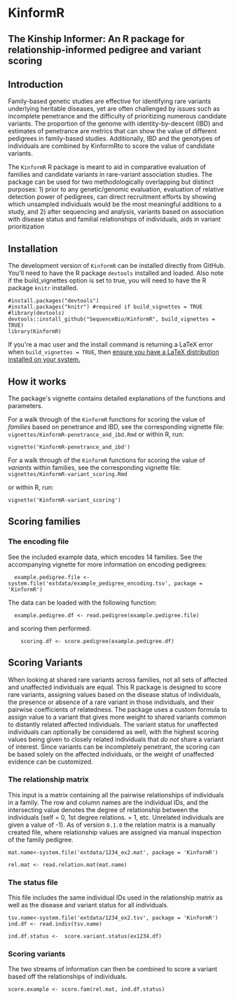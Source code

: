 # KinformR
## The Kinship Informer: An R package for relationship-informed pedigree and variant scoring


## Introduction

Family-based genetic studies are effective for identifying rare variants underlying heritable diseases, yet are often challenged by issues such as incomplete penetrance and the difficulty of prioritizing numerous candidate variants. The proportion of the genome with identity-by-descent (IBD) and estimates of penetrance are metrics that can show the value of different pedigrees in family-based studies. Additionally, IBD and the genotypes of individuals are combined by KinformRto to score the value of candidate variants.

The `KinformR` R package is meant to aid in comparative evaluation of families and candidate variants in rare-variant association studies. The package can be used for two methodologically overlapping but distinct purposes: 1) prior to any genetic/genomic evaluation, evaluation of relative detection power of pedigrees, can direct recruitment efforts by showing which unsampled individuals would be the most meaningful additions to a study, and 2) after sequencing and analysis,  variants based on association with disease status and familial  relationships of individuals, aids in variant prioritization


## Installation

The development version of `KinformR` can be installed directly from GitHub. You'll need to have the R package `devtools` installed and loaded. Also note if the build_vignettes option is set to true, you will need to have the R package `knitr` installed.

```
#install.packages("devtools")
#install.packages("knitr") #required if build_vignettes = TRUE
#library(devtools)
devtools::install_github("SequenceBio/KinformR", build_vignettes = TRUE)
library(KinformR)
```
If you're a mac user and the install command is returning a LaTeX error when `build_vignettes = TRUE`, then [ensure you have a LaTeX distribution installed on your system.](https://cran.r-project.org/web/packages/tinytex/index.html)

## How it works

The package's vignette contains detailed explanations of the functions and parameters.

For a walk through of the `KinformR` functions for scoring the value of *families* based on penetrance and IBD, see the corresponding vignette file:
`vignettes/KinformR-penetrance_and_ibd.Rmd`
or within R, run:
```
vignette('KinformR-penetrance_and_ibd')
```

For a walk through of the `KinformR` functions for scoring the value of *variants* within families, see the corresponding vignette file:
`vignettes/KinformR-variant_scoring.Rmd`

or within R, run:
```
vignette('KinformR-variant_scoring')
```

## Scoring families

### The encoding file

See the included example data, which encodes 14 families. See the accompanying vignette for more information on encoding pedigrees:
```
  example.pedigree.file <-system.file('extdata/example_pedigree_encoding.tsv', package = 'KinformR')
```
The data can be loaded with the following function:
```
  example.pedigree.df <- read.pedigree(example.pedigree.file)
```
and scoring then performed:
```
    scoring.df <- score.pedigree(example.pedigree.df)
```

## Scoring Variants

When looking at shared rare variants across families, not all sets of affected and unaffected individuals are equal. This R package is designed to score rare variants, assigning values based on the disease status of individuals, the presence or absence of a rare variant in those individuals, and their pairwise coefficients of relatedness. The package uses a custom formula to assign value to a variant that gives more weight to shared variants common to distantly related affected individuals. The variant status for unaffected individuals can optionally be considered as well, with the highest scoring values being given to closely related individuals that *do not* share a variant of interest. Since variants can be incompletely penetrant, the scoring can be based solely on the affected individuals, or the weight of unaffected evidence can be customized.


### The relationship matrix

This input is a matrix containing all the pairwise relationships of individuals in a family. The row and column names are the individual IDs, and the intersecting value denotes the degree of relationship between the individuals (self = 0, 1st degree relations. = 1, etc. Unrelated individuals are given a value of -1). As of version `0.1.0` the relation matrix is a manually created file, where relationship values are assigned via manual inspection of the family pedigree.

```
mat.name<-system.file('extdata/1234_ex2.mat', package = 'KinformR')

rel.mat <- read.relation.mat(mat.name)
```

### The status file

This file includes the same individual IDs used in the relationship matrix as well as the disease and variant status for all individuals.

```
tsv.name<-system.file('extdata/1234_ex2.tsv', package = 'KinformR')
ind.df <- read.indiv(tsv.name)

ind.df.status <-  score.variant.status(ex1234.df)

```

### Scoring variants
The two streams of information can then be combined to score a variant based off the relationships of individuals.

```
score.example <- score.fam(rel.mat, ind.df.status)
```

